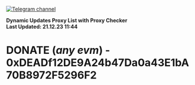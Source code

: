 [![Telegram channel](https://img.shields.io/endpoint?url=https://runkit.io/damiankrawczyk/telegram-badge/branches/master?url=https://t.me/n4z4v0d)](https://t.me/n4z4v0d) 

**Dynamic Updates Proxy List with Proxy Checker**  
**Last Updated: 21.12.23 11:44**

# DONATE (_any evm_) - 0xDEADf12DE9A24b47Da0a43E1bA70B8972F5296F2
